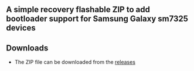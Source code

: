 ## A simple recovery flashable ZIP to add bootloader support for Samsung Galaxy sm7325 devices

## Downloads
- The ZIP file can be downloaded from the [releases](https://github.com/saadelasfur/wpss_sm7325/releases)
